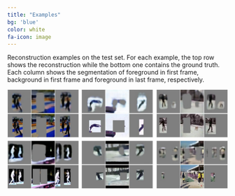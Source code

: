 ```yaml
---
title: "Examples"
bg: 'blue'
color: white
fa-icon: image
---
```


Reconstruction examples on the test set. For each example, the top row shows the reconstruction while the bottom one
contains the ground truth. Each column shows the segmentation of foreground in first frame, background in first frame and
foreground in last frame, respectively.

<img src="./assets/examples.png" alt="test_acc"/>
